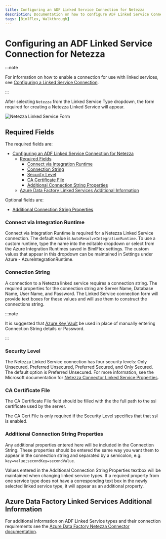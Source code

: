 ```yaml
---
title: Configuring an ADF Linked Service Connection for Netezza
description: Documentation on how to configure ADF Linked Service Connection for Netezza with required fields, connection strings, and links to additional information
tags: [BimlFlex, Walkthrough]
---
```

# Configuring an ADF Linked Service Connection for Netezza



:::note

For information on how to enable a connection for use with linked services, see [Configuring a Linked Service Connection](./create-linked-service-connection).

:::


[//]: # (TODO List of stages, connection types, and system types that can use Netezza)

After selecting `Netezza` from the Linked Service Type dropdown, the form required for creating a Netezza Linked Service will appear.

![Netezza Linked Service Form](/img/bimlflex/bimlflex-ss-app-connections-adf-netezza-form.png "Netezza Linked Service Form")

## Required Fields

The required fields are:

- [Configuring an ADF Linked Service Connection for Netezza](#configuring-an-adf-linked-service-connection-for-netezza)
  - [Required Fields](#required-fields)
    - [Connect via Integration Runtime](#connect-via-integration-runtime)
    - [Connection String](#connection-string)
    - [Security Level](#security-level)
    - [CA Certificate File](#ca-certificate-file)
    - [Additional Connection String Properties](#additional-connection-string-properties)
  - [Azure Data Factory Linked Services Additional Information](#azure-data-factory-linked-services-additional-information)

Optional fields are:

+ [Additional Connection String Properties](#additional-connection-string-properties)

### Connect via Integration Runtime

Connect via Integration Runtime is required for a Netezza Linked Service connection.
The default value is `AutoResolveIntegrationRuntime`.
To use a custom runtime, type the name into the editable dropdown or select from the Azure Integration Runtimes saved in BimlFlex settings.
The custom values that appear in this dropdown can be maintained in Settings under Azure - AzureIntegrationRuntime.

### Connection String

A connection to a Netezza linked service requires a connection string.
The required properties for the connection string are Server Name, Database Name, User Name, and Password.
The Linked Service connection form will provide text boxes for these values and will use them to construct the connections string.



:::note

It is suggested that [Azure Key Vault](linked-service-azure-key-vault.md) be used in place of manually entering Connection String details or Password.

:::


### Security Level

The Netezza Linked Service connection has four security levels: Only Unsecured, Preferred Unsecured, Preferred Secured, and Only Secured.
The default option is Preferred Unsecured.
For more information, see the Microsoft documentation for [Netezza Connector Linked Service Properties](https://docs.microsoft.com/en-us/azure/data-factory/connector-netezza#linked-service-properties).

### CA Certificate File

The CA Certificate File field should be filled with the the full path to the ssl certificate used by the server.

The CA Cert File is only required if the Security Level specifies that that ssl is enabled.

### Additional Connection String Properties

Any additional properties entered here will be included in the Connection String.
These properties should be entered the same way you want them to appear in the connection string and separated by a semicolon, e.g. `key=value;secondKey=secondValue`.

Values entered in the Additional Connection String Properties textbox will be maintained when changing linked service types.
If a required property from one service type does not have a corresponding text box in the newly selected linked service type, it will appear as an additional property.

## Azure Data Factory Linked Services Additional Information

For additional information on ADF Linked Service types and their connection requirements see the [Azure Data Factory Netezza Connector documentation](https://docs.microsoft.com/en-us/azure/data-factory/connector-netezza).
